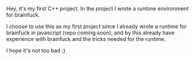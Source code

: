 Hey, it's my first C++ project. In the project I wrote a runtime environment for brainfuck.

I choose to use this as my first project since I already wrote a runtime for brainfuck in javascript (repo coming soon), and by this already have experience with brainfuck and the tricks needed for the runtime.


I hope it's not too bad ;)
